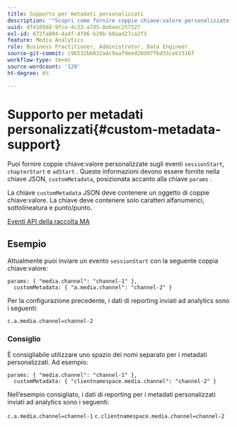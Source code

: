 ```yaml
---
title: Supporto per metadati personalizzati
description: '"Scopri come fornire coppie chiave:valore personalizzate negli eventi sessionStart, capitoloStart e adStart."'
uuid: df4109dd-9fca-4c33-a7d5-8e6eec257527
exl-id: 672fa804-4a4f-4f06-b29b-b0aad27ca2f3
feature: Media Analytics
role: Business Practitioner, Administrator, Data Engineer
source-git-commit: c96532bb032a4c9aaf9eed28d97fbd33ceb1516f
workflow-type: tm+mt
source-wordcount: '129'
ht-degree: 6%

---
```


# Supporto per metadati personalizzati{#custom-metadata-support}

Puoi fornire coppie chiave:valore personalizzate sugli eventi `sessionStart`, `chapterStart` e `adStart` . Queste informazioni devono essere fornite nella chiave JSON, `customMetadata`, posizionata accanto alla chiave `params` .

La chiave `customMetadata` JSON deve contenere un oggetto di coppie chiave:valore. La chiave deve contenere solo caratteri alfanumerici, sottolineatura e punto/punto.

[Eventi API della raccolta MA](/help/media-collection-api/mc-api-ref/mc-api-events-req.md)

## Esempio

Attualmente puoi inviare un evento `sessionStart` con la seguente coppia chiave:valore:

```
params: { "media.channel": "channel-1" },
  customMetadata: { "a.media.channel": "channel-2" }
```

Per la configurazione precedente, i dati di reporting inviati ad analytics sono i seguenti:

`c.a.media.channel=channel-2`

### Consiglio

È consigliabile utilizzare uno spazio dei nomi separato per i metadati personalizzati. Ad esempio:

```
params: { "media.channel": "channel-1" },
  customMetadata: { "clientnamespace.media.channel": "channel-2" }
```

Nell’esempio consigliato, i dati di reporting per i metadati personalizzati inviati ad analytics sono i seguenti:

`c.a.media.channel=channel-1`
`c.clientnamespace.media.channel=channel-2`
